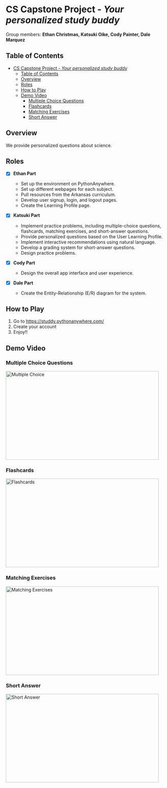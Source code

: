 # CS Capstone Project - *Your personalized study buddy*

Group members: **Ethan Christmas, Katsuki Oike, Cody Painter, Dale Marquez**

## Table of Contents
- [CS Capstone Project - *Your personalized study buddy*](#cs-capstone-project---your-personalized-study-buddy)
  - [Table of Contents](#table-of-contents)
  - [Overview](#overview)
  - [Roles](#roles)
  - [How to Play](#how-to-play)
  - [Demo Video](#demo-video)
    - [Multiple Choice Questions](#multiple-choice-questions)
    - [Flashcards](#flashcards)
    - [Matching Exercises](#matching-exercises)
    - [Short Answer](#short-answer)
## Overview
We provide personalized questions about science.

## Roles

- [X] **Ethan Part**
  - Set up the environment on PythonAnywhere.
  - Set up different webpages for each subject.
  - Pull resources from the Arkansas curriculum.
  - Develop user signup, login, and logout pages.
  - Create the Learning Profile page.
  
- [X] **Katsuki Part**
  - Implement practice problems, including multiple-choice questions, flashcards, matching exercises, and short-answer questions.
  - Provide personalized questions based on the User Learning Profile.
  - Implement interactive recommendations using natural language.
  - Develop a grading system for short-answer questions.
  - Design practice problems.
  
- [X] **Cody Part**
  - Design the overall app interface and user experience.
  
- [X] **Dale Part**
  - Create the Entity-Relationship (E/R) diagram for the system.


## How to Play
1. Go to https://studdy.pythonanywhere.com/
2. Create your account
3. Enjoy!!


## Demo Video
### Multiple Choice Questions
<img src="https://media.giphy.com/media/aNN4sz9uC7x4JeFPIy/giphy.gif" width="480" height="278" alt="Multiple Choice" />

### Flashcards
<img src="https://media.giphy.com/media/b3hcfObQwB0ekOLzAd/giphy.gif" width="480" height="278" alt="Flashcards" />

### Matching Exercises
<img src="https://media.giphy.com/media/Y2jDFHFqYdFjZfVanL/giphy.gif" width="480" height="278" alt="Matching Exercises" />

### Short Answer
<img src="https://media.giphy.com/media/iFs18RuQzlph8U6mW3/giphy.gif" width="480" height="278" alt="Short Answer" />